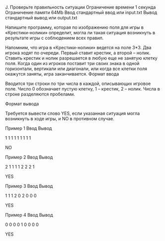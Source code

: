 
J. Проверьте правильность ситуации
Ограничение времени 	1 секунда
Ограничение памяти 	64Mb
Ввод 	стандартный ввод или input.txt
Вывод 	стандартный вывод или output.txt

Напишите программу, которая по изображению поля для игры в «Крестики-нолики» определит, могла ли такая ситуация возникнуть в результате игры с соблюдением всех правил.

Напомним, что игра в «Крестики-нолики» ведется на поле 3*3. Два игрока ходят по очереди. Первый ставит крестик, а второй – нолик. Ставить крестик и нолик разрешается в любую еще не занятую клетку поля. Когда один из игроков поставит три своих знака в одной горизонтали, вертикали или диагонали, или когда все клетки поля окажутся заняты, игра заканчивается.
Формат ввода

Вводится три строки по три числа в каждой, описывающих игровое поле. Число 0 обозначает пустую клетку, 1 – крестик, 2 – нолик. Числа в строке разделяются пробелами.

Формат вывода

Требуется вывести слово YES, если указанная ситуация могла возникнуть в ходе игры, и NO в противном случае.

Пример 1
Ввод
Вывод

1 1 1
1 1 1
1 1 1

	

NO

Пример 2
Ввод
Вывод

2 1 1
1 1 2
2 2 1

	

YES

Пример 3
Ввод
Вывод

1 1 1
2 0 2
0 0 0

	

YES

Пример 4
Ввод
Вывод

0 0 0
0 1 0
0 0 0

	

YES
